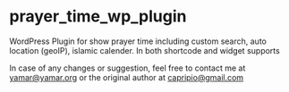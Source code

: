 prayer_time_wp_plugin
=====================

WordPress Plugin for show prayer time including custom search, auto location (geoIP), islamic calender. In both shortcode and widget supports


In case of any changes or suggestion, feel free to contact me at yamar@yamar.org or the original author at capripio@gmail.com

